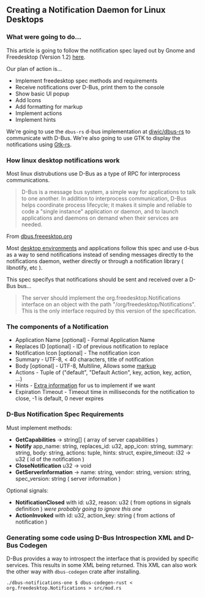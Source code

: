 ## Creating a Notification Daemon for Linux Desktops

### What were going to do...

This article is going to follow the notification spec layed out by Gnome and Freedesktop (Version 1.2) [here](https://people.gnome.org/~mccann/docs/notification-spec/notification-spec-latest.html).

Our plan of action is...

- Implement freedesktop spec methods and requirements
- Receive notifications over D-Bus, print them to the console
- Show basic UI popup
- Add Icons
- Add formatting for markup
- Implement actions
- Implement hints

We're going to use the `dbus-rs` d-bus implementation at [diwic/dbus-rs](https://github.com/diwic/dbus-rs) to communicate with D-Bus. We're also going to use GTK to display the notifications using [Gtk-rs](https://gtk-rs.org/).

### How linux desktop notifications work

Most linux distrubutions use D-Bus as a type of RPC for interprocess communications.

> D-Bus is a message bus system, a simple way for applications to talk to one another. In addition to interprocess communication, D-Bus helps coordinate process lifecycle; it makes it simple and reliable to code a "single instance" application or daemon, and to launch applications and daemons on demand when their services are needed.

From [dbus.freeesktop.org](https://dbus.freeesktop.org)

Most [desktop environments](https://wiki.archlinux.org/index.php/Desktop_environment) and applications follow this spec and use d-bus as a way to send notifications instead of sending messages directly to the notifications daemon, wether directly or through a notification library ( libnotify, etc ).

This spec specifys that notifications should be sent and received over a D-Bus bus...

> The server should implement the org.freedesktop.Notifications interface on an object with the path "/org/freedesktop/Notifications". This is the only interface required by this version of the specification.

### The components of a Notification

- Application Name [optional] - Formal Application Name
- Replaces ID [optional] - ID of previous notification to replace
- Notification Icon [optional] - The notification icon
- Summary - UTF-8, < 40 characters, title of notification
- Body [optional] - UTF-8, Multiline, Allows some [markup](https://people.gnome.org/~mccann/docs/notification-spec/notification-spec-latest.html#markup)
- Actions - Tuple of ("default", "Default Action", key, action, key, action, ...)
- Hints - [Extra information](https://people.gnome.org/~mccann/docs/notification-spec/notification-spec-latest.html#hints) for us to implement if we want
- Expiration Timeout - Timeout time in milliseconds for the notification to close, -1 is default, 0 never expires

### D-Bus Notification Spec Requirements

Must implement methods:

- **GetCapabilities** -> string[] ( array of server capabilities )
- **Notify** app_name: string, replaces_id: u32, app_icon: string, summary: string, body: string, actions: tuple, hints: struct, expire_timeout: i32 -> u32 ( id of the notification )
- **CloseNotification** u32 -> void
- **GetServerInformation** -> name: string, vendor: string, version: string, spec_version: string ( server information )

Optional signals:

- **NotificationClosed** with id: u32, reason: u32 ( from options in signals definition ) _were probably going to ignore this one_
- **ActionInvoked** with id: u32, action_key: string ( from actions of notification )

### Generating some code using D-Bus Introspection XML and D-Bus Codegen

D-Bus provides a way to introspect the interface that is provided by specific services. This results in some XML being returned. This XML can also work the other way with `dbus-codegen` crate after installing.

`./dbus-notifications-one $ dbus-codegen-rust < org.freedesktop.Notifications > src/mod.rs`
